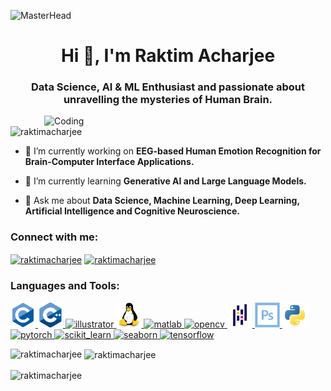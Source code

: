![MasterHead](https://media.licdn.com/dms/image/C4D16AQHvlyWR0PlqgA/profile-displaybackgroundimage-shrink_350_1400/0/1662646550974?e=1697673600&v=beta&t=jm_3TzFeRJ77eTW8RdB5NaBJQf02heGQAY8oPRIiMWM)
<h1 align="center">Hi 👋, I'm Raktim Acharjee</h1>
<h3 align="center">Data Science, AI & ML Enthusiast and passionate about unravelling the mysteries of Human Brain.</h3>
<img align="right" alt="Coding" width="450" src="https://sithcomputers.com/wp-content/uploads/2021/02/C-1.gif">

<p align="left"> <img src="https://komarev.com/ghpvc/?username=raktimacharjee&label=Profile%20views&color=0e75b6&style=flat" alt="raktimacharjee" /> </p>

- 🔭 I’m currently working on **EEG-based Human Emotion Recognition for Brain-Computer Interface Applications.**

- 🌱 I’m currently learning **Generative AI and Large Language Models.**

- 💬 Ask me about **Data Science, Machine Learning, Deep Learning, Artificial Intelligence and Cognitive Neuroscience.**

<h3 align="left">Connect with me:</h3>
<p align="left">
<a href="https://twitter.com/raktimacharjee" target="blank"><img align="center" src="https://raw.githubusercontent.com/rahuldkjain/github-profile-readme-generator/master/src/images/icons/Social/twitter.svg" alt="raktimacharjee" height="30" width="40" /></a>
<a href="https://linkedin.com/in/raktimacharjee" target="blank"><img align="center" src="https://raw.githubusercontent.com/rahuldkjain/github-profile-readme-generator/master/src/images/icons/Social/linked-in-alt.svg" alt="raktimacharjee" height="30" width="40" /></a>
</p>

<h3 align="left">Languages and Tools:</h3>
<p align="left"> <a href="https://www.cprogramming.com/" target="_blank" rel="noreferrer"> <img src="https://raw.githubusercontent.com/devicons/devicon/master/icons/c/c-original.svg" alt="c" width="40" height="40"/> </a> <a href="https://www.w3schools.com/cpp/" target="_blank" rel="noreferrer"> <img src="https://raw.githubusercontent.com/devicons/devicon/master/icons/cplusplus/cplusplus-original.svg" alt="cplusplus" width="40" height="40"/> </a> <a href="https://www.adobe.com/in/products/illustrator.html" target="_blank" rel="noreferrer"> <img src="https://www.vectorlogo.zone/logos/adobe_illustrator/adobe_illustrator-icon.svg" alt="illustrator" width="40" height="40"/> </a> <a href="https://www.linux.org/" target="_blank" rel="noreferrer"> <img src="https://raw.githubusercontent.com/devicons/devicon/master/icons/linux/linux-original.svg" alt="linux" width="40" height="40"/> </a> <a href="https://www.mathworks.com/" target="_blank" rel="noreferrer"> <img src="https://upload.wikimedia.org/wikipedia/commons/2/21/Matlab_Logo.png" alt="matlab" width="40" height="40"/> </a> <a href="https://opencv.org/" target="_blank" rel="noreferrer"> <img src="https://www.vectorlogo.zone/logos/opencv/opencv-icon.svg" alt="opencv" width="40" height="40"/> </a> <a href="https://pandas.pydata.org/" target="_blank" rel="noreferrer"> <img src="https://raw.githubusercontent.com/devicons/devicon/2ae2a900d2f041da66e950e4d48052658d850630/icons/pandas/pandas-original.svg" alt="pandas" width="40" height="40"/> </a> <a href="https://www.photoshop.com/en" target="_blank" rel="noreferrer"> <img src="https://raw.githubusercontent.com/devicons/devicon/master/icons/photoshop/photoshop-line.svg" alt="photoshop" width="40" height="40"/> </a> <a href="https://www.python.org" target="_blank" rel="noreferrer"> <img src="https://raw.githubusercontent.com/devicons/devicon/master/icons/python/python-original.svg" alt="python" width="40" height="40"/> </a> <a href="https://pytorch.org/" target="_blank" rel="noreferrer"> <img src="https://www.vectorlogo.zone/logos/pytorch/pytorch-icon.svg" alt="pytorch" width="40" height="40"/> </a> <a href="https://scikit-learn.org/" target="_blank" rel="noreferrer"> <img src="https://upload.wikimedia.org/wikipedia/commons/0/05/Scikit_learn_logo_small.svg" alt="scikit_learn" width="40" height="40"/> </a> <a href="https://seaborn.pydata.org/" target="_blank" rel="noreferrer"> <img src="https://seaborn.pydata.org/_images/logo-mark-lightbg.svg" alt="seaborn" width="40" height="40"/> </a> <a href="https://www.tensorflow.org" target="_blank" rel="noreferrer"> <img src="https://www.vectorlogo.zone/logos/tensorflow/tensorflow-icon.svg" alt="tensorflow" width="40" height="40"/> </a> </p>

<p><img align="left" src="https://github-readme-stats.vercel.app/api/top-langs?username=raktimacharjee&show_icons=true&locale=en&layout=compact" alt="raktimacharjee" /></p>

<p>&nbsp;<img align="center" src="https://github-readme-stats.vercel.app/api?username=raktimacharjee&show_icons=true&locale=en" alt="raktimacharjee" /></p>

<p><img align="center" src="https://github-readme-streak-stats.herokuapp.com/?user=raktimacharjee&" alt="raktimacharjee" /></p>

